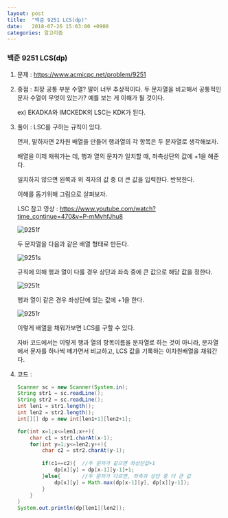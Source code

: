```yaml
---
layout: post
title:  "백준 9251 LCS(dp)"
date:   2018-07-26 15:03:00 +0900
categories: 알고리즘
---
```

### 백준 9251 LCS(dp)

1. 문제 : https://www.acmicpc.net/problem/9251

2. 중점 : 최장 공통 부분 수열? 말이 너무 추상적이다. 두 문자열을 비교해서 공통적인 문자 수열이 무엇이 있는가? 예를 보는 게 이해가 될 것이다.

   ex) EKADKA와 IMCKEDK의 LSC는 KDK가 된다. 

3. 풀이 :  LSC를 구하는 규칙이 있다. 

   먼저, 말하자면 2차원 배열을 만들어 행과열의 각 항목은 두 문자열로 생각해보자. 

   배열을 이제 채워가는 데, 행과 열의 문자가 일치할 때, 좌측상단의 값에 +1을 해준다.

   일치하지 않으면 왼쪽과 위 격자의 값 중 더 큰 값을 입력한다. 반복한다.

   이해를 돕기위해 그림으로 살펴보자.

   

   LSC 참고 영상 : https://www.youtube.com/watch?time_continue=470&v=P-mMvhfJhu8

   ![9251f](\img\algorithm\9251f.PNG)

   두 문자열을 다음과 같은 배열 형태로 만든다.

   ![9251s](C:\Users\msi\Documents\GitHub\girafaa.github.io\_posts\img\algorithm\9251s.PNG)

   규칙에 의해 행과 열이 다를 경우 상단과 좌측 중에 큰 값으로 해당 값을 정한다.

   ![9251t](C:\Users\msi\Documents\GitHub\girafaa.github.io\_posts\img\algorithm\9251t.PNG)

   행과 열이 같은 경우 좌상단에 있는 값에 +1을 한다.

   ![9251r](C:\Users\msi\Documents\GitHub\girafaa.github.io\_posts\img\algorithm\9251r.PNG)

   이렇게 배열을 채워가보면 LCS를 구할 수 있다.

   자바 코드에서는 이렇게 행과 열의 항목이름을 문자열로 하는 것이 아니라, 문자열에서 문자를 하나씩 떼가면서 비교하고, LCS 값을 기록하는 이차원배열을 채워간다. 

   

4. 코드 :

   ```java
   Scanner sc = new Scanner(System.in);
   String str1 = sc.readLine();
   String str2 = sc.readLine();
   int len1 = str1.length();
   int len2 = str2.length();
   int[][] dp = new int[len1+1][len2+1];
   
   for(int x=1;x<=len1;x++){
       char c1 = str1.charAt(x-1);
       for(int y=1;y<=len2;y++){
           char c2 = str2.charAt(y-1);
           
           if(c1==c2){	//두 문자가 같으면 좌상단값+1
               dp[x][y] = dp[x-1][y-1]+1;
           }else{		//두 문자가 다르면, 좌측과 상단 중 더 큰 값
               dp[x][y] = Math.max(dp[x-1][y], dp[x][y-1]);
           }
       }
   }
   System.out.println(dp[len1][len2]);
   
   ```
